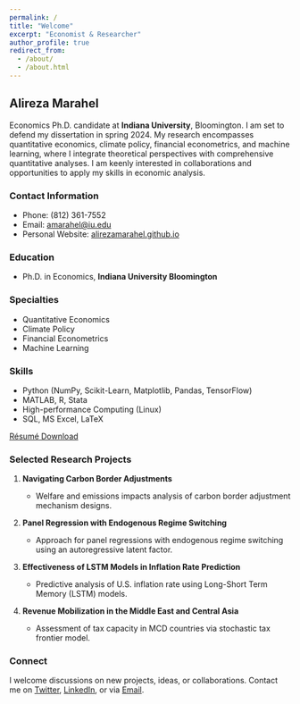 ```yaml
---
permalink: /
title: "Welcome"
excerpt: "Economist & Researcher"
author_profile: true
redirect_from: 
  - /about/
  - /about.html
---
```


## Alireza Marahel
Economics Ph.D. candidate at **Indiana University**, Bloomington. I am set to defend my dissertation in spring 2024. My research encompasses quantitative economics, climate policy, financial econometrics, and machine learning, where I integrate theoretical perspectives with comprehensive quantitative analyses. I am keenly interested in collaborations and opportunities to apply my skills in economic analysis.

### Contact Information
- Phone: (812) 361-7552
- Email: [amarahel@iu.edu](mailto:amarahel@iu.edu)
- Personal Website: [alirezamarahel.github.io](https://alirezamarahel.github.io)

### Education
- Ph.D. in Economics, **Indiana University Bloomington**

### Specialties
- Quantitative Economics
- Climate Policy
- Financial Econometrics
- Machine Learning

### Skills
- Python (NumPy, Scikit-Learn, Matplotlib, Pandas, TensorFlow)
- MATLAB, R, Stata
- High-performance Computing (Linux)
- SQL, MS Excel, LaTeX

[Résumé Download](/files/AlirezaMarahel_Resume.pdf)

### Selected Research Projects
1. **Navigating Carbon Border Adjustments**
   - Welfare and emissions impacts analysis of carbon border adjustment mechanism designs.
   
2. **Panel Regression with Endogenous Regime Switching**
   - Approach for panel regressions with endogenous regime switching using an autoregressive latent factor.
   
3. **Effectiveness of LSTM Models in Inflation Rate Prediction**
   - Predictive analysis of U.S. inflation rate using Long-Short Term Memory (LSTM) models.
   
4. **Revenue Mobilization in the Middle East and Central Asia**
   - Assessment of tax capacity in MCD countries via stochastic tax frontier model.

### Connect
I welcome discussions on new projects, ideas, or collaborations. Contact me on [Twitter](link-to-twitter), [LinkedIn](link-to-linkedin), or via [Email](mailto:amarahel@iu.edu).
